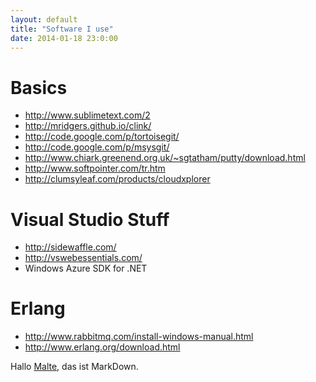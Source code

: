 ```yaml
---
layout: default
title: "Software I use"
date: 2014-01-18 23:0:00
---
```


# Basics

- http://www.sublimetext.com/2
- http://mridgers.github.io/clink/
- http://code.google.com/p/tortoisegit/
- http://code.google.com/p/msysgit/
- http://www.chiark.greenend.org.uk/~sgtatham/putty/download.html
- http://www.softpointer.com/tr.htm
- http://clumsyleaf.com/products/cloudxplorer

# Visual Studio Stuff

- http://sidewaffle.com/
- http://vswebessentials.com/
- Windows Azure SDK for .NET

# Erlang

- http://www.rabbitmq.com/install-windows-manual.html
- http://www.erlang.org/download.html

Hallo [Malte](mailto:mlantin@microsoft.com), das ist MarkDown. 